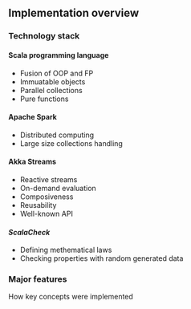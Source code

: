 ## Implementation overview

### Technology stack
#### Scala programming language
+ Fusion of OOP and FP
+ Immuatable objects
+ Parallel collections
+ Pure functions

#### Apache Spark
+ Distributed computing
+ Large size collections handling

#### Akka Streams
+ Reactive streams
+ On-demand evaluation
+ Composiveness
+ Reusability
+ Well-known API

#### *ScalaCheck*
+ Defining methematical laws
+ Checking properties with random generated data 

### Major features
How key concepts were implemented
